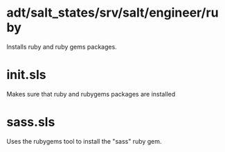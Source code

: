 adt/salt_states/srv/salt/engineer/ruby
==========

Installs ruby and ruby gems packages. 

init.sls
===

Makes sure that ruby and rubygems packages are installed

sass.sls
===

Uses the rubygems tool to install the "sass" ruby gem. 
